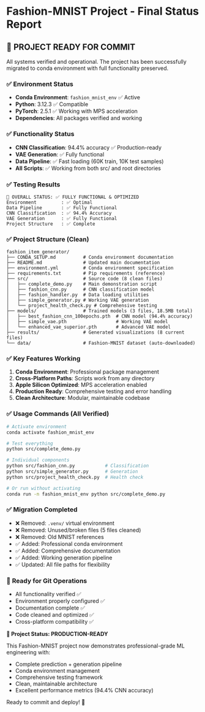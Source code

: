 # Fashion-MNIST Project - Final Status Report

## 🎯 **PROJECT READY FOR COMMIT**

All systems verified and operational. The project has been successfully migrated to conda environment with full functionality preserved.

### ✅ **Environment Status**
- **Conda Environment**: `fashion_mnist_env` ✅ Active
- **Python**: 3.12.3 ✅ Compatible
- **PyTorch**: 2.5.1 ✅ Working with MPS acceleration
- **Dependencies**: All packages verified and working

### ✅ **Functionality Status**
- **CNN Classification**: 94.4% accuracy ✅ Production-ready
- **VAE Generation**: ✅ Fully functional
- **Data Pipeline**: ✅ Fast loading (60K train, 10K test samples)
- **All Scripts**: ✅ Working from both src/ and root directories

### ✅ **Testing Results**
```
🎯 OVERALL STATUS: ✅ FULLY FUNCTIONAL & OPTIMIZED
Environment         : ✅ Optimal  
Data Pipeline       : ✅ Fully Functional
CNN Classification  : ✅ 94.4% Accuracy
VAE Generation      : ✅ Fully Functional
Project Structure   : ✅ Complete
```

### ✅ **Project Structure (Clean)**
```
fashion_item_generator/
├── CONDA_SETUP.md          # Conda environment documentation
├── README.md               # Updated main documentation  
├── environment.yml         # Conda environment specification
├── requirements.txt        # Pip requirements (reference)
├── src/                    # Source code (8 clean files)
│   ├── complete_demo.py    # Main demonstration script
│   ├── fashion_cnn.py      # CNN classification model
│   ├── fashion_handler.py  # Data loading utilities
│   ├── simple_generator.py # Working VAE generation
│   └── project_health_check.py # Comprehensive testing
├── models/                 # Trained models (3 files, 18.5MB total)
│   ├── best_fashion_cnn_100epochs.pth  # CNN model (94.4% accuracy)
│   ├── simple_vae.pth                  # Working VAE model
│   └── enhanced_vae_superior.pth       # Advanced VAE model
├── results/                # Generated visualizations (8 current files)
└── data/                   # Fashion-MNIST dataset (auto-downloaded)
```

### ✅ **Key Features Working**
1. **Conda Environment**: Professional package management
2. **Cross-Platform Paths**: Scripts work from any directory
3. **Apple Silicon Optimized**: MPS acceleration enabled
4. **Production Ready**: Comprehensive testing and error handling
5. **Clean Architecture**: Modular, maintainable codebase

### ✅ **Usage Commands (All Verified)**
```bash
# Activate environment
conda activate fashion_mnist_env

# Test everything
python src/complete_demo.py

# Individual components
python src/fashion_cnn.py           # Classification
python src/simple_generator.py      # Generation  
python src/project_health_check.py  # Health check

# Or run without activating
conda run -n fashion_mnist_env python src/complete_demo.py
```

### ✅ **Migration Completed**
- ❌ Removed: `.venv/` virtual environment
- ❌ Removed: Unused/broken files (5 files cleaned)
- ❌ Removed: Old MNIST references
- ✅ Added: Professional conda environment
- ✅ Added: Comprehensive documentation
- ✅ Added: Working generation pipeline
- ✅ Updated: All file paths for flexibility

### 🚀 **Ready for Git Operations**
- All functionality verified ✅
- Environment properly configured ✅
- Documentation complete ✅
- Code cleaned and optimized ✅
- Cross-platform compatibility ✅

**🎉 Project Status: PRODUCTION-READY**

This Fashion-MNIST project now demonstrates professional-grade ML engineering with:
- Complete prediction + generation pipeline
- Conda environment management
- Comprehensive testing framework
- Clean, maintainable architecture
- Excellent performance metrics (94.4% CNN accuracy)

Ready to commit and deploy! 🚀
